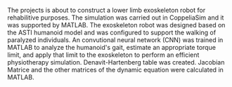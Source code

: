 The projects is about to construct a lower limb exoskeleton robot for rehabilitive purposes. 
The simulation was carried out in CoppeliaSim and it was supported by MATLAB. 
The exoskeleton robot was designed based on the ASTI humanoid model and was configured to support the walking of paralyzed individuals. 
An convutional neural network (CNN) was trained in MATLAB to analyze the humanoid's gait, estimate an appropriate torque limit, and apply that limit to the exoskeleton to perform an efficient physiotherapy simulation.
Denavit-Hartenberg table was created. Jacobian Matrice and the other matrices of the dynamic equation were calculated in MATLAB.
